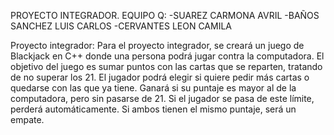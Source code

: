 PROYECTO INTEGRADOR.
EQUIPO Q:
-SUAREZ CARMONA AVRIL
-BAÑOS SANCHEZ LUIS CARLOS 
-CERVANTES LEON CAMILA 

Proyecto integrador:
Para el proyecto integrador, se creará un juego de Blackjack en C++ donde una persona podrá jugar contra la computadora. El objetivo del juego es sumar puntos con las cartas que se reparten, tratando de no superar los 21. El jugador podrá elegir si quiere pedir más cartas o quedarse con las que ya tiene. Ganará si su puntaje es mayor al de la computadora, pero sin pasarse de 21. Si el jugador se pasa de este límite, perderá automáticamente. Si ambos tienen el mismo puntaje, será un empate.
